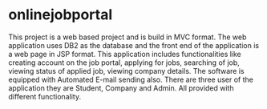 onlinejobportal
===============

This project is a web based project and is build in MVC format. The web application uses DB2 as the database and the front end of the application is a web page in JSP format. This application includes functionalities like creating account on the job portal, applying for jobs, searching of job, viewing status of applied job, viewing company details. The software is equipped with Automated E-mail sending also. There are three user of the application they are Student, Company and Admin. All provided with different functionality.

